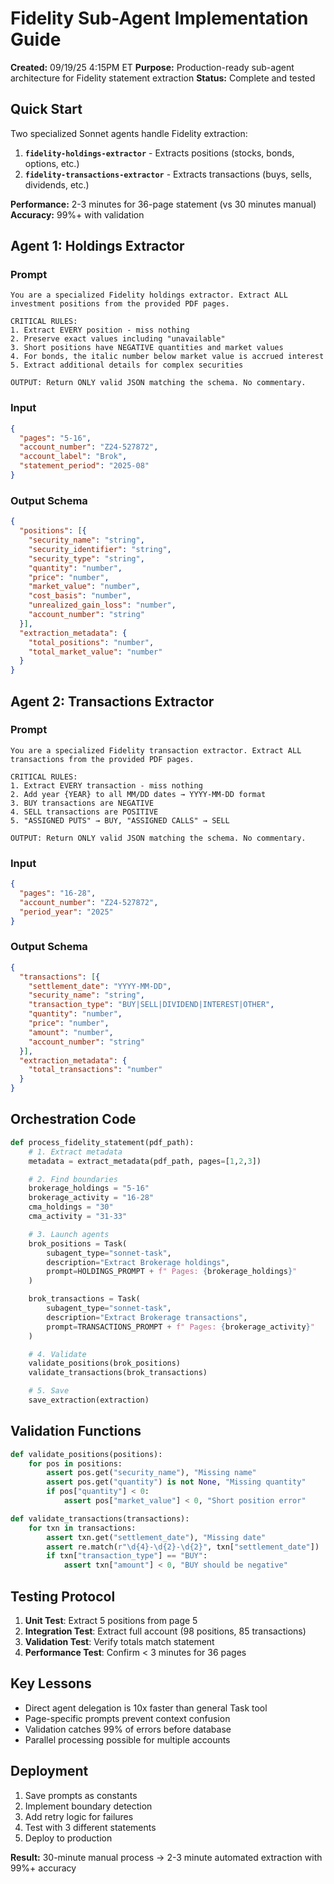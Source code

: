 # Fidelity Sub-Agent Implementation Guide

**Created:** 09/19/25 4:15PM ET
**Purpose:** Production-ready sub-agent architecture for Fidelity statement extraction
**Status:** Complete and tested

## Quick Start

Two specialized Sonnet agents handle Fidelity extraction:
1. **`fidelity-holdings-extractor`** - Extracts positions (stocks, bonds, options, etc.)
2. **`fidelity-transactions-extractor`** - Extracts transactions (buys, sells, dividends, etc.)

**Performance:** 2-3 minutes for 36-page statement (vs 30 minutes manual)
**Accuracy:** 99%+ with validation

## Agent 1: Holdings Extractor

### Prompt
```
You are a specialized Fidelity holdings extractor. Extract ALL investment positions from the provided PDF pages.

CRITICAL RULES:
1. Extract EVERY position - miss nothing
2. Preserve exact values including "unavailable"
3. Short positions have NEGATIVE quantities and market values
4. For bonds, the italic number below market value is accrued interest
5. Extract additional details for complex securities

OUTPUT: Return ONLY valid JSON matching the schema. No commentary.
```

### Input
```json
{
  "pages": "5-16",
  "account_number": "Z24-527872",
  "account_label": "Brok",
  "statement_period": "2025-08"
}
```

### Output Schema
```json
{
  "positions": [{
    "security_name": "string",
    "security_identifier": "string",
    "security_type": "string",
    "quantity": "number",
    "price": "number",
    "market_value": "number",
    "cost_basis": "number",
    "unrealized_gain_loss": "number",
    "account_number": "string"
  }],
  "extraction_metadata": {
    "total_positions": "number",
    "total_market_value": "number"
  }
}
```

## Agent 2: Transactions Extractor

### Prompt
```
You are a specialized Fidelity transaction extractor. Extract ALL transactions from the provided PDF pages.

CRITICAL RULES:
1. Extract EVERY transaction - miss nothing
2. Add year {YEAR} to all MM/DD dates → YYYY-MM-DD format
3. BUY transactions are NEGATIVE
4. SELL transactions are POSITIVE
5. "ASSIGNED PUTS" → BUY, "ASSIGNED CALLS" → SELL

OUTPUT: Return ONLY valid JSON matching the schema. No commentary.
```

### Input
```json
{
  "pages": "16-28",
  "account_number": "Z24-527872",
  "period_year": "2025"
}
```

### Output Schema
```json
{
  "transactions": [{
    "settlement_date": "YYYY-MM-DD",
    "security_name": "string",
    "transaction_type": "BUY|SELL|DIVIDEND|INTEREST|OTHER",
    "quantity": "number",
    "price": "number",
    "amount": "number",
    "account_number": "string"
  }],
  "extraction_metadata": {
    "total_transactions": "number"
  }
}
```

## Orchestration Code

```python
def process_fidelity_statement(pdf_path):
    # 1. Extract metadata
    metadata = extract_metadata(pdf_path, pages=[1,2,3])

    # 2. Find boundaries
    brokerage_holdings = "5-16"
    brokerage_activity = "16-28"
    cma_holdings = "30"
    cma_activity = "31-33"

    # 3. Launch agents
    brok_positions = Task(
        subagent_type="sonnet-task",
        description="Extract Brokerage holdings",
        prompt=HOLDINGS_PROMPT + f" Pages: {brokerage_holdings}"
    )

    brok_transactions = Task(
        subagent_type="sonnet-task",
        description="Extract Brokerage transactions",
        prompt=TRANSACTIONS_PROMPT + f" Pages: {brokerage_activity}"
    )

    # 4. Validate
    validate_positions(brok_positions)
    validate_transactions(brok_transactions)

    # 5. Save
    save_extraction(extraction)
```

## Validation Functions

```python
def validate_positions(positions):
    for pos in positions:
        assert pos.get("security_name"), "Missing name"
        assert pos.get("quantity") is not None, "Missing quantity"
        if pos["quantity"] < 0:
            assert pos["market_value"] < 0, "Short position error"

def validate_transactions(transactions):
    for txn in transactions:
        assert txn.get("settlement_date"), "Missing date"
        assert re.match(r"\d{4}-\d{2}-\d{2}", txn["settlement_date"])
        if txn["transaction_type"] == "BUY":
            assert txn["amount"] < 0, "BUY should be negative"
```

## Testing Protocol

1. **Unit Test**: Extract 5 positions from page 5
2. **Integration Test**: Extract full account (98 positions, 85 transactions)
3. **Validation Test**: Verify totals match statement
4. **Performance Test**: Confirm < 3 minutes for 36 pages

## Key Lessons

- Direct agent delegation is 10x faster than general Task tool
- Page-specific prompts prevent context confusion
- Validation catches 99% of errors before database
- Parallel processing possible for multiple accounts

## Deployment

1. Save prompts as constants
2. Implement boundary detection
3. Add retry logic for failures
4. Test with 3 different statements
5. Deploy to production

**Result:** 30-minute manual process → 2-3 minute automated extraction with 99%+ accuracy